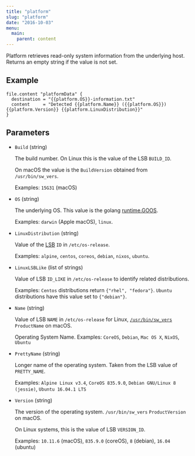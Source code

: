 ```yaml
---
title: "platform"
slug: "platform"
date: "2016-10-03"
menu:
  main:
    parent: content
---
```



Platform retrieves read-only system information from the underlying host. Returns
an empty string if the value is not set.

## Example

```hcl
file.content "platformData" {
  destination = "{{platform.OS}}-information.txt"
  content     = "Detected {{platform.Name}} ({{platform.OS}}) {{platform.Version}} {{platform.LinuxDistribution}}"
}
```

## Parameters

- `Build` (string)

  The build number. On Linux this is the value of the LSB `BUILD_ID`.

  On macOS the value is the `BuildVersion` obtained from `/usr/bin/sw_vers`.

  Examples: `15G31` (macOS)

- `OS` (string)

  The underlying OS. This value is the golang [runtime.GOOS](https://golang.org/pkg/runtime/).

  Examples: `darwin` (Apple macOS), `linux`.

- `LinuxDistribution` (string)

  Value of the [LSB](https://www.freedesktop.org/software/systemd/man/os-release.html) `ID` in `/etc/os-release`.

  Examples: `alpine`, `centos`, `coreos`, `debian`, `nixos`, `ubuntu`.

- `LinuxLSBLike` (list of strings)

  Value of LSB `ID_LIKE` in `/etc/os-release` to identify related distributions.

  Examples: `Centos` distributions return `{"rhel", "fedora"}`.
  `Ubuntu` distributions have this value set to `{"debian"}`.

- `Name` (string)

  Value of LSB `NAME` in `/etc/os-release` for Linux, [`/usr/bin/sw_vers`](https://developer.apple.com/legacy/library/documentation/Darwin/Reference/ManPages/man1/sw_vers.1.html) `ProductName` on macOS.

  Operating System Name. Examples: `CoreOS`, `Debian`, `Mac OS X`, `NixOS`, `Ubuntu`

- `PrettyName` (string)

  Longer name of the operating system. Taken from the LSB value of `PRETTY_NAME`.

  Examples: `Alpine Linux v3.4`, `CoreOS 835.9.0`, `Debian GNU/Linux 8 (jessie)`, `Ubuntu 16.04.1 LTS`

- `Version` (string)

  The version of the operating system. `/usr/bin/sw_vers` `ProductVersion` on macOS.

  On Linux systems, this is the value of LSB `VERSION_ID`.

  Examples: `10.11.6` (macOS), `835.9.0` (coreOS), `8` (debian), `16.04` (ubuntu)
